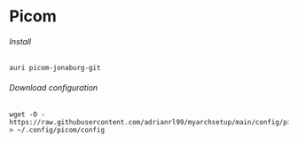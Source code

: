 # Picom



###### Install

```shell
auri picom-jonaburg-git
```



###### Download configuration

```shell
wget -O - https://raw.githubusercontent.com/adrianrl99/myarchsetup/main/config/picom/config > ~/.config/picom/config
```

